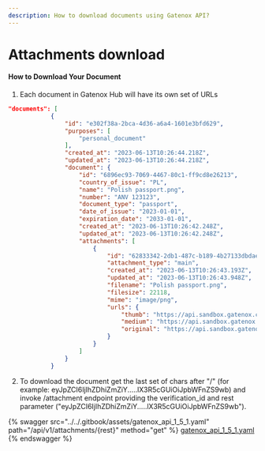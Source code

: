 ```yaml
---
description: How to download documents using Gatenox API?
---
```


# Attachments download

#### How to Download Your Document

1. Each document in Gatenox Hub will have its own set of URLs

```json
"documents": [
            {
                "id": "e302f38a-2bca-4d36-a6a4-1601e3bfd629",
                "purposes": [
                    "personal_document"
                ],
                "created_at": "2023-06-13T10:26:44.218Z",
                "updated_at": "2023-06-13T10:26:44.218Z",
                "document": {
                    "id": "6896ec93-7069-4467-80c1-ff9cd8e26213",
                    "country_of_issue": "PL",
                    "name": "Polish passport.png",
                    "number": "ANV 123123",
                    "document_type": "passport",
                    "date_of_issue": "2023-01-01",
                    "expiration_date": "2033-01-01",
                    "created_at": "2023-06-13T10:26:42.248Z",
                    "updated_at": "2023-06-13T10:26:42.248Z",
                    "attachments": [
                        {
                            "id": "62833342-2db1-487c-b189-4b27133dbdae",
                            "attachment_type": "main",
                            "created_at": "2023-06-13T10:26:43.193Z",
                            "updated_at": "2023-06-13T10:26:43.948Z",
                            "filename": "Polish passport.png",
                            "filesize": 22118,
                            "mime": "image/png",
                            "urls": {
                                "thumb": "https://api.sandbox.gatenox.com/verifications/47978c9b-d63f-445e-96e6-80e808e3bab1/documents/download/eyJpZCI6IjlhZDhiZmZiY.....lX3R5cGUiOiJpbWFnZS9wb",
                                "medium": "https://api.sandbox.gatenox.com/verifications/47978c9b-d63f-445e-96e6-80e808e3bab1/documents/download/eyJpZCI6ImUzZWU2NjI4NmZhM..DYxMy0yLXI4b3h3Zi5wbmc",
                                "original": "https://api.sandbox.gatenox.com/verifications/47978c9b-d63f-445e-96e6-80e808e3bab1/documents/download/eyJpZCI6IjVhMmFmNDVl...R5cGUiOiJpbWFnZS9wbmcifX0"
                            }
                        }
                    ]
                }
            }
```

2. To download the document get the last set of chars after "/" (for example: eyJpZCI6IjlhZDhiZmZiY.....lX3R5cGUiOiJpbWFnZS9wb) and invoke /attachment endpoint providing the verification\_id and rest parameter ("eyJpZCI6IjlhZDhiZmZiY.....lX3R5cGUiOiJpbWFnZS9wb").&#x20;

{% swagger src="../../.gitbook/assets/gatenox_api_1_5_1.yaml" path="/api/v1/attachments/{rest}" method="get" %}
[gatenox_api_1_5_1.yaml](../../.gitbook/assets/gatenox_api_1_5_1.yaml)
{% endswagger %}

